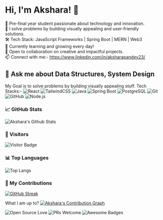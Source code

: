 # Hi, I'm Akshara! 👋

🌟 Pre-final year student passionate about technology and innovation.  
🎯 I solve problems by building visually appealing and user-friendly solutions.  
🛠️ Tech Stack: JavaScript Frameworks | Spring Boot | MERN | Web3  
🌱 Currently learning and growing every day!  
🤝 Open to collaboration on creative and impactful projects.  
📫 Connect with me:- https://www.linkedin.com/in/aksharapandey23/

💬 Ask me about Data Structures, System Design
---
My Goal is to solve problems by building visually appealing stuff.
Tech Stacks:-
![React](https://img.shields.io/badge/Frontend-React-blue?logo=react)
![TailwindCSS](https://img.shields.io/badge/Frontend-TailwindCSS-06B6D4?logo=tailwindcss)
![Java](https://img.shields.io/badge/Backend-Java-007396?logo=java)
![Spring Boot](https://img.shields.io/badge/Backend-SpringBoot-6DB33F?logo=springboot)
![PostgreSQL](https://img.shields.io/badge/Database-PostgreSQL-4169E1?logo=postgresql)
![Git](https://img.shields.io/badge/Tool-Git-F05032?logo=git)
![GitHub](https://img.shields.io/badge/Tool-GitHub-181717?logo=github)
![Node.js](https://img.shields.io/badge/Node.js-339933?logo=nodedotjs&logoColor=white)


### 📈 GitHub Stats
![Akshara's Github Stats](https://github-readme-stats.vercel.app/api?username=aksharapandey&show_icons=true&theme=radical)

### 🚀 Visitors
![Visitor Badge](https://komarev.com/ghpvc/?username=aksharapandey&style=flat-square)


### 📊 Top Languages
![Top Langs](https://github-readme-stats.vercel.app/api/top-langs/?username=aksharapandey&layout=compact)

### 🔭 My Contributions
[![GitHub Streak](https://streak-stats.demolab.com?user=AksharaPandey&theme=radical&hide_border=true)](https://git.io/streak-stats)


What I am up to?
[![Akshara's Contribution Graph](https://github-readme-activity-graph.vercel.app/graph?username=aksharapandey&theme=github-compact)](https://github.com/ashutosh00710/github-readme-activity-graph)


![Open Source Love](https://badges.frapsoft.com/os/v1/open-source.svg?v=103)
![PRs Welcome](https://img.shields.io/badge/PRs-welcome-brightgreen.svg?style=flat-square)
![Awesome Badges](https://img.shields.io/badge/badges-awesome-green.svg)



<!--

**AksharaPandey/aksharapandey** is a ✨ _special_ ✨ repository because its `README.md` (this file) appears on your GitHub profile.

Here are some ideas to get you started:

- 🔭 I’m currently working on ...
- 🌱 I’m currently learning ...
- 👯 I’m looking to collaborate on ...
- 🤔 I’m looking for help with ...
- 💬 Ask me about ...
- 📫 How to reach me: ...
- 😄 Pronouns: ...
- ⚡ Fun fact: ...
-->
